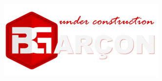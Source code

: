 ![Site garcon.ovh under construction](https://github.com/begarco/resources/blob/master/logo_bg_01.png?raw=true)
